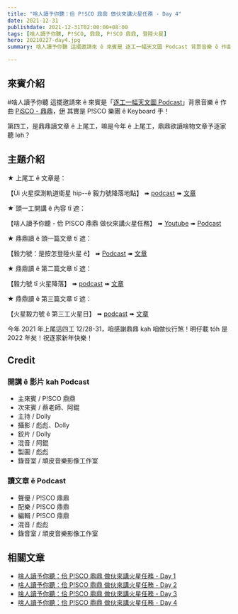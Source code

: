 ```yaml
---
title: "啥人讀予你聽：佮 P!SCO 鼎鼎 做伙來講火星任務 - Day 4"
date: 2021-12-31
publishdate: 2021-12-31T02:00:00+08:00
tags: [啥人讀予你聽, P!SCO, 鼎鼎, P!SCO 鼎鼎, 登陸火星]
hero: 20210227-day4.jpg
summary: 啥人讀予你聽 這擺邀請來 ê 來賓是 逐工一幅天文圖 Podcast 背景音樂 ê 作曲 PiSCO - 鼎鼎，今年的上尾工，鼎鼎欲讀啥物文章予逐家聽 leh？

---
```




## 來賓介紹
\#啥人讀予你聽 這擺邀請來 ê 來賓是「[逐工一幅天文圖 Podcast](https://is.gd/pwXwpT)」背景音樂 ê 作曲 [PiSCO - 鼎鼎](https://www.facebook.com/pisco88)，[伊](https://www.instagram.com/pisco88ding/) 其實是 P!SCO 樂團 ê Keyboard 手！

第四工，是鼎鼎讀文章 ê 上尾工，嘛是今年 ê 上尾工，鼎鼎欲讀啥物文章予逐家聽 leh？

## 主題介紹

★ 上尾工 ê 文章是：

【Ùi 火星探測軌道衛星 hip--ê 毅力號降落地點】
➠ [podcast](https://is.gd/3Ka2Ef)
➠ [文章](https://apod.tw/daily/20210227/)



★ 頭一工開講 ê 內容 tī 遮：

【啥人讀予你聽 - 佮 P!SCO 鼎鼎 做伙來講火星任務】
➠ [Youtube](https://youtu.be/_2EtCB2n73o)
➠ [Podcast](https://is.gd/ZGk9Ih)



★ 鼎鼎讀 ê 頭一篇文章 tī 遮：

【毅力號：是按怎登陸火星 ê】
➠ [Podcast](https://is.gd/MKussT)
➠ [文章](https://apod.tw/daily/20210220/)

★ 鼎鼎讀 ê 第二篇文章 tī 遮：

【毅力號 tī 火星降落】
➠ [podcast](https://is.gd/Eo4BlY)
➠ [文章](https://apod.tw/daily/20210223/)

★ 鼎鼎讀 ê 第三篇文章 tī 遮：

【火星毅力號 ê 第三工火星日】
➠ [podcast](https://is.gd/pWPbHl)
➠ [文章](https://apod.tw/daily/20210226/)

今年 2021 年上尾這四工 12/28-31，咱感謝鼎鼎 kah 咱做伙行煞！明仔載 to̍h 是 2022 年矣！祝逐家新年快樂！

## Credit
### 開講 ê 影片 kah Podcast
- 主來賓 / P!SCO 鼎鼎
- 次來賓 / 蔡老師、阿錕
- 主持 / Dolly
- 攝影 / 彪彪、Dolly
- 鉸片 / Dolly
- 混音 / 阿錕
- 製圖 / 彪彪
- 錄音室 / 頑皮音樂影像工作室

### 讀文章 ê Podcast
- 聲優 / P!SCO 鼎鼎
- 配樂 / P!SCO 鼎鼎
- 編輯 / P!SCO 鼎鼎
- 混音 / 彪彪
- 錄音室 / 頑皮音樂影像工作室




## 相關文章

- [啥人讀予你聽：佮 P!SCO 鼎鼎 做伙來講火星任務 - Day 1](https://apod.tw/bonus/20211228_dingding-day1/)
- [啥人讀予你聽：佮 P!SCO 鼎鼎 做伙來講火星任務 - Day 2](https://apod.tw/bonus/20211229_dingding-day2/)
- [啥人讀予你聽：佮 P!SCO 鼎鼎 做伙來講火星任務 - Day 3](https://apod.tw/bonus/20211230_dingding-day3/)
- [啥人讀予你聽：佮 P!SCO 鼎鼎 做伙來講火星任務 - Day 4](https://apod.tw/bonus/20211231_dingding-day4/)
